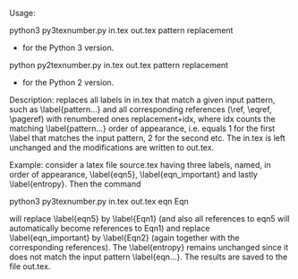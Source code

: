Usage: 

python3 py3texnumber.py in.tex out.tex pattern replacement 
  - for the Python 3 version.

python py2texnumber.py in.tex out.tex pattern replacement 
  - for the Python 2 version.

Description: replaces all labels in in.tex that match 
a given input pattern, such as \label{pattern...} 
and all corresponding references (\ref, \eqref, \pageref) 
with renumbered ones replacement+idx, where idx counts 
the matching \label{pattern...} order of appearance, 
i.e. equals 1 for the first \label that matches the input pattern, 
2 for the second etc. The in.tex is left unchanged and the 
modifications are written to out.tex.

Example: consider a latex file source.tex having three labels, named, 
in order of appearance, \label{eqn5}, \label{eqn_important} 
and lastly \label{entropy}. Then the command 

python3 py3texnumber.py in.tex out.tex eqn Eqn 

will replace \label{eqn5} by \label{Eqn1} (and also all references 
to eqn5 will automatically become references to Eqn1) and replace 
\label{eqn_important} by \label{Eqn2} (again together with 
the corresponding references). The \label{entropy} remains unchanged 
since it does not match the input pattern \label{eqn...}. 
The results are saved to the file out.tex.
